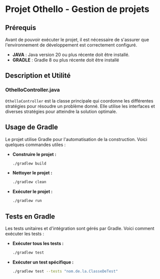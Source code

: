 # Projet Othello - Gestion de projets


## Prérequis
Avant de pouvoir exécuter le projet, il est nécessaire de s'assurer que l'environnement de développement est correctement configuré.

- **JAVA** : Java version 20 ou plus récente doit être installé.
- **GRADLE** : Gradle 8 ou plus récente doit être installé

## Description et Utilité

### OthelloController.java
`OthelloController` est la classe principale qui coordonne les différentes stratégies pour résoudre un problème donné. Elle utilise les interfaces et diverses stratégies pour atteindre la solution optimale.


## Usage de Gradle

Le projet utilise Gradle pour l'automatisation de la construction. Voici quelques commandes utiles :

- **Construire le projet :**
    ```bash
    ./gradlew build
    ```

- **Nettoyer le projet :**
    ```bash
    ./gradlew clean
    ```

- **Exécuter le projet :**
    ```bash
    ./gradlew run
    ```

## Tests en Gradle

Les tests unitaires et d'intégration sont gérés par Gradle. Voici comment exécuter les tests :

- **Exécuter tous les tests :**
    ```bash
    ./gradlew test
    ```

- **Exécuter un test spécifique :**
    ```bash
    ./gradlew test --tests "nom.de.la.ClasseDeTest"
    ```
